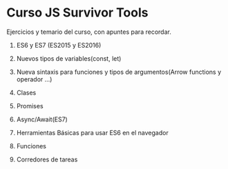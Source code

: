 # Curso JS Survivor Tools

Ejercicios y temario del curso, con apuntes para recordar.

1. ES6 y ES7 (ES2015 y ES2016)
  1. Nuevos tipos de variables(const, let)
  2. Nueva sintaxis para funciones y tipos de argumentos(Arrow functions y operador ...)
  3. Clases
  4. Promises
  5. Async/Await(ES7)

2. Herramientas Básicas para usar ES6 en el navegador
3. Funciones
4. Corredores de tareas